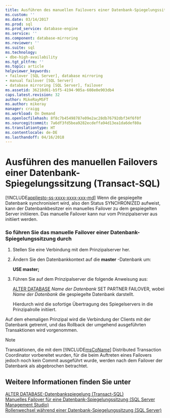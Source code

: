 ```yaml
---
title: Ausführen des manuellen Failovers einer Datenbank-Spiegelungssitzung (Transact-SQL) | Microsoft-Dokumentation
ms.custom: ''
ms.date: 03/14/2017
ms.prod: sql
ms.prod_service: database-engine
ms.service: ''
ms.component: database-mirroring
ms.reviewer: ''
ms.suite: sql
ms.technology:
- dbe-high-availability
ms.tgt_pltfrm: ''
ms.topic: article
helpviewer_keywords:
- failover [SQL Server], database mirroring
- manual failover [SQL Server]
- database mirroring [SQL Server], failover
ms.assetid: 36218d61-b5f5-4194-905a-608e0e903db4
caps.latest.revision: 32
author: MikeRayMSFT
ms.author: mikeray
manager: craigg
ms.workload: On Demand
ms.openlocfilehash: 8f8c7b45498787e09e2ac28db76792dbf34f6f0f
ms.sourcegitcommit: 7a6df3fd5bea9282ecdeffa94d13ea1da6def80a
ms.translationtype: HT
ms.contentlocale: de-DE
ms.lasthandoff: 04/16/2018
---
```

# <a name="manually-fail-over-a-database-mirroring-session-transact-sql"></a>Ausführen des manuellen Failovers einer Datenbank-Spiegelungssitzung (Transact-SQL)
[!INCLUDE[appliesto-ss-xxxx-xxxx-xxx-md](../../includes/appliesto-ss-xxxx-xxxx-xxx-md.md)]
  Wenn die gespiegelte Datenbank synchronisiert wird, also den Status SYNCHRONIZED aufweist, kann der Datenbankbesitzer ein manuelles Failover zu dem gespiegelten Server initiieren. Das manuelle Failover kann nur vom Prinzipalserver aus initiiert werden.  
  
### <a name="to-manually-fail-over-a-database-mirroring-session"></a>So führen Sie das manuelle Failover einer Datenbank-Spiegelungssitzung durch  
  
1.  Stellen Sie eine Verbindung mit dem Prinzipalserver her.  
  
2.  Ändern Sie den Datenbankkontext auf die **master** -Datenbank um:  
  
     **USE master;**  
  
3.  Führen Sie auf dem Prinzipalserver die folgende Anweisung aus:  
  
     [ALTER DATABASE](../../t-sql/statements/alter-database-transact-sql-database-mirroring.md) *Name der Datenbank* SET PARTNER FAILOVER, wobei *Name der Datenbank* die gespiegelte Datenbank darstellt.  
  
     Hierdurch wird die sofortige Übertragung des Spiegelservers in die Prinzipalrolle initiiert.  
  
 Auf dem ehemaligen Prinzipal wird die Verbindung der Clients mit der Datenbank getrennt, und das Rollback der umgehend ausgeführten Transaktionen wird vorgenommen.  
  
> [!NOTE]  
>  Transaktionen, die mit dem [!INCLUDE[msCoName](../../includes/msconame-md.md)] Distributed Transaction Coordinator vorbereitet wurden, für die beim Auftreten eines Failovers jedoch noch kein Commit ausgeführt wurde, werden nach dem Failover der Datenbank als abgebrochen betrachtet.  
  
## <a name="see-also"></a>Weitere Informationen finden Sie unter  
 [ALTER DATABASE-Datenbankspiegelung &#40;Transact-SQL&#41;](../../t-sql/statements/alter-database-transact-sql-database-mirroring.md)   
 [Manuelles Failover für eine Datenbank-Spiegelungssitzung (SQL Server Management Studio)](../../database-engine/database-mirroring/manually-fail-over-a-database-mirroring-session-sql-server-management-studio.md)   
 [Rollenwechsel während einer Datenbank-Spiegelungssitzung &#40;SQL Server&#41;](../../database-engine/database-mirroring/role-switching-during-a-database-mirroring-session-sql-server.md)  
  
  
